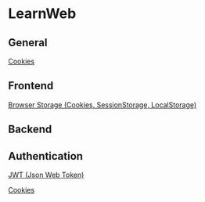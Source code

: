 # LearnWeb

## General

[Cookies](./Notes/Cookies.md)

## Frontend

[Browser Storage (Cookies, SessionStorage, LocalStorage)](./Notes/BrowserStorage.md)

## Backend

## Authentication

[JWT (Json Web Token)](./Notes/JWT.md)

[Cookies](./Notes/Cookies.md)
